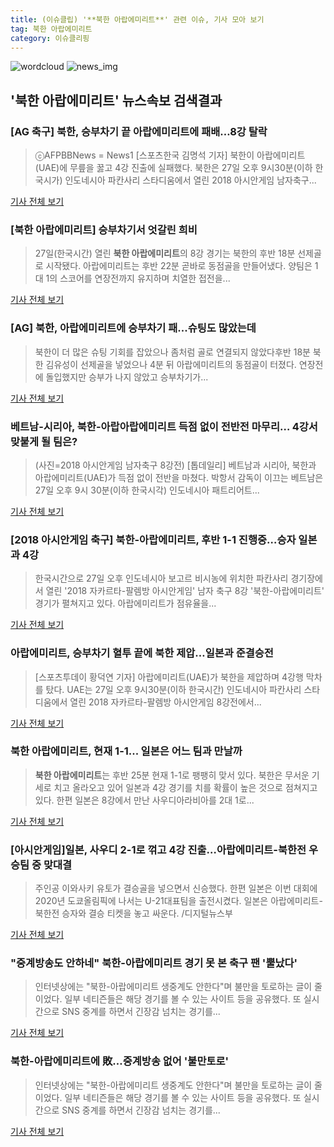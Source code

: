 ```yaml
---
title: (이슈클립) '**북한 아랍에미리트**' 관련 이슈, 기사 모아 보기
tag: 북한 아랍에미리트
category: 이슈클리핑
---
```

![wordcloud](https://s3.ap-northeast-2.amazonaws.com/lyrics101-wordcloud/2018-08-28-1535386052.png)
![news_img](https://user-images.githubusercontent.com/42597476/44507050-1206f400-a6e4-11e8-8d98-7ffbfebb353f.png)
## **'**북한 아랍에미리트**'** 뉴스속보 검색결과
### [AG 축구] 북한, 승부차기 끝 아랍에미리트에 패배…8강 탈락

>ⓒAFPBBNews = News1 [스포츠한국 김명석 기자] 북한이 아랍에미리트(UAE)에 무릎을 꿇고 4강 진출에 실패했다. 북한은 27일 오후 9시30분(이하 한국시가) 인도네시아 파칸사리 스타디움에서 열린 2018 아시안게임 남자축구...

<a href="http://sports.hankooki.com/lpage/soccer/201808/sp2018082800234598040.htm" target="_blank">기사 전체 보기</a>

### [**북한 아랍에미리트**] 승부차기서 엇갈린 희비

>27일(한국시간) 열린 **북한 아랍에미리트**의 8강 경기는 북한의 후반 18분 선제골로 시작됐다. 아랍에미리트는 후반 22분 곧바로 동점골을 만들어냈다. 양팀은 1대 1의 스코어를 연장전까지 유지하며 치열한 접전을...

<a href="http://www.econovill.com/news/articleView.html?idxno=344766" target="_blank">기사 전체 보기</a>

### [AG] 북한, 아랍에미리트에 승부차기 패...슈팅도 많았는데

>북한이 더 많은 슈팅 기회를 잡았으나 좀처럼 골로 연결되지 않았다후반 18분 북한 김유성이 선제골을 넣었으나 4분 뒤 아랍에미리트의 동점골이 터졌다. 연장전에 돌입했지만 승부가 나지 않았고 승부차기가...

<a href="http://www.kookje.co.kr/news2011/asp/newsbody.asp?code=0600&key=20180828.99099012745" target="_blank">기사 전체 보기</a>

### 베트남-시리아, 북한-아랍아랍에미리트 득점 없이 전반전 마무리… 4강서 맞붙게 될 팀은?

>(사진=2018 아시안게임 남자축구 8강전) [톱데일리] 베트남과 시리아, 북한과 아랍에미리트(UAE)가 득점 없이 전반을 마쳤다. 박항서 감독이 이끄는 베트남은 27일 오후 9시 30분(이하 한국시각) 인도네시아 패트리어트...

<a href="http://www.topdaily.kr/news/articleView.html?idxno=54979" target="_blank">기사 전체 보기</a>

### [2018 아시안게임 축구] 북한-아랍에미리트, 후반 1-1 진행중…승자 일본과 4강

>한국시간으로 27일 오후 인도네시아 보고르 비시농에 위치한 파칸사리 경기장에서 열린 '2018 자카르타-팔렘방 아시안게임' 남자 축구 8강 '북한-아랍에미리트' 경기가 펼쳐지고 있다.   아랍에미리트가 점유율을...

<a href="http://news20.busan.com/controller/newsController.jsp?newsId=20180827000369" target="_blank">기사 전체 보기</a>

### 아랍에미리트, 승부차기 혈투 끝에 북한 제압…일본과 준결승전

>[스포츠투데이 황덕연 기자] 아랍에미리트(UAE)가 북한을 제압하며 4강행 막차를 탔다. UAE는 27일 오후 9시30분(이하 한국시간) 인도네시아 파칸사리 스타디움에서 열린 2018 자카르타-팔렘방 아시안게임 8강전에서...

<a href="http://stoo.asiae.co.kr/news/naver_view.htm?idxno=2018082800310878137" target="_blank">기사 전체 보기</a>

### **북한 아랍에미리트**, 현재 1-1... 일본은 어느 팀과 만날까

>**북한 아랍에미리트**는 후반 25분 현재 1-1로 팽팽히 맞서 있다. 북한은 무서운 기세로 치고 올라오고 있어 일본과 4강 경기를 치를 확률이 높은 것으로 점쳐지고 있다. 한편 일본은 8강에서 만난 사우디아라비아를 2대 1로...

<a href="http://www.anewsa.com/detail.php?number=1361870&thread=06r02" target="_blank">기사 전체 보기</a>

### [아시안게임]일본, 사우디 2-1로 꺾고 4강 진출…아랍에미리트-북한전 우승팀 중 맞대결

>주인공 이와사키 유토가 결승골을 넣으면서 신승했다. 한편 일본은 이번 대회에 2020년 도쿄올림픽에 나서는 U-21대표팀을 출전시켰다.  일본은 아랍에미리트-북한전 승자와 결승 티켓을 놓고 싸운다. /디지털뉴스부

<a href="http://www.kyeongin.com/main/view.php?key=20180827010008720" target="_blank">기사 전체 보기</a>

### "중계방송도 안하네" 북한-아랍에미리트 경기 못 본 축구 팬 '뿔났다'

>인터넷상에는 "북한-아랍에미리트 생중계도 안한다"며 불만을 토로하는 글이 줄이었다.   일부 네티즌들은 해당 경기를 볼 수 있는 사이트 등을 공유했다. 또 실시간으로 SNS 중계를 하면서 긴장감 넘치는 경기를...

<a href="http://viewers.heraldcorp.com/news/articleView.html?idxno=18789" target="_blank">기사 전체 보기</a>

### 북한-아랍에미리트에 敗…중계방송 없어 '불만토로'

>인터넷상에는 "북한-아랍에미리트 생중계도 안한다"며 불만을 토로하는 글이 줄이었다. 일부 네티즌들은 해당 경기를 볼 수 있는 사이트 등을 공유했다. 또 실시간으로 SNS 중계를 하면서 긴장감 넘치는 경기를...

<a href="http://www.youngnong.co.kr/news/articleView.html?idxno=14975" target="_blank">기사 전체 보기</a>



